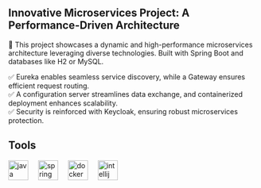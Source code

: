 ## Innovative Microservices Project: A Performance-Driven Architecture

🎯 This project showcases a dynamic and high-performance microservices architecture leveraging diverse technologies. Built with Spring Boot and databases like H2 or MySQL.

✅ Eureka enables seamless service discovery, while a Gateway ensures efficient request routing.  
✅ A configuration server streamlines data exchange, and containerized deployment enhances scalability.  
✅ Security is reinforced with Keycloak, ensuring robust microservices protection.


## Tools
<div align="left">
  <img src="https://cdn.jsdelivr.net/gh/devicons/devicon/icons/java/java-original.svg" height="40" alt="java logo"  />
  <img width="12" />
  <img src="https://cdn.jsdelivr.net/gh/devicons/devicon/icons/spring/spring-original.svg" height="40" alt="spring logo"  />
  <img width="12" />
  <img src="https://cdn.simpleicons.org/docker/2496ED" height="40" alt="docker logo" />
  <img width="12" />
  <img src="https://cdn.jsdelivr.net/gh/devicons/devicon/icons/intellij/intellij-original.svg" height="40" alt="intellij logo"  />
  <img width="12" />
</div>
